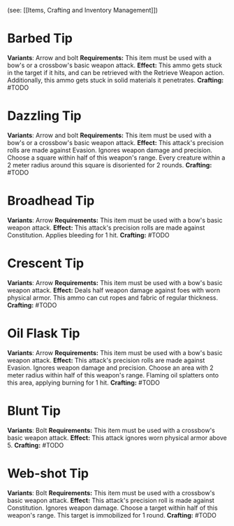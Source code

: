 (see: [[Items, Crafting and Inventory Management]])

# Barbed Tip
**Variants**: Arrow and bolt
**Requirements:**
	This item must be used with a bow's or a crossbow's basic weapon attack.
**Effect:**
	This ammo gets stuck in the target if it hits, and can be retrieved with the Retrieve Weapon action. 
	Additionally, this ammo gets stuck in solid materials it penetrates.
**Crafting:** #TODO 

# Dazzling Tip
**Variants**: Arrow and bolt
**Requirements:**
	This item must be used with a bow's or a crossbow's basic weapon attack.
**Effect:**
	This attack's precision rolls are made against Evasion.
	Ignores weapon damage and precision.
	Choose a square within half of this weapon's range. Every creature within a 2 meter radius around this square is disoriented for 2 rounds.
**Crafting:** #TODO 

# Broadhead Tip
**Variants**: Arrow
**Requirements:**
	This item must be used with a bow's basic weapon attack.
**Effect:**
	This attack's precision rolls are made against Constitution.
	Applies bleeding for 1 hit.
**Crafting:** #TODO 

# Crescent Tip
**Variants**: Arrow
**Requirements:**
	This item must be used with a bow's basic weapon attack.
**Effect:**
	Deals half weapon damage against foes with worn physical armor.
	This ammo can cut ropes and fabric of regular thickness. 
**Crafting:** #TODO 

# Oil Flask Tip
**Variants**: Arrow
**Requirements:**
	This item must be used with a bow's basic weapon attack.
**Effect:**
	This attack's precision rolls are made against Evasion.
	Ignores weapon damage and precision.
	Choose an area with 2 meter radius within half of this weapon's range. Flaming oil splatters onto this area, applying burning for 1 hit.
**Crafting:** #TODO 

# Blunt Tip
**Variants**: Bolt
**Requirements:**
	This item must be used with a crossbow's basic weapon attack.
**Effect:**
	This attack ignores worn physical armor above 5.
**Crafting:** #TODO 

# Web-shot Tip
**Variants**: Bolt
**Requirements:**
	This item must be used with a crossbow's basic weapon attack.
**Effect:**
	This attack's precision roll is made against Constitution.
	Ignores weapon damage.
	Choose a target within half of this weapon's range. This target is immobilized for 1 round.
**Crafting:** #TODO 
